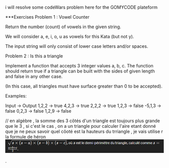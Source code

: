 i will resolve some codeWars problem here for the GOMYCODE plateform

\*\*\*Exercises
Problem 1 : Vowel Counter

Return the number (count) of vowels in the given string.

We will consider a, e, i, o, u as vowels for this Kata (but not y).

The input string will only consist of lower case letters and/or spaces.

Problem 2 : Is this a triangle

Implement a function that accepts 3 integer values a, b, c. The function should return true if a triangle can be built with the sides of given length and false in any other case.

(In this case, all triangles must have surface greater than 0 to be accepted).

Examples:

Input -> Output
1,2,2 -> true
4,2,3 -> true
2,2,2 -> true
1,2,3 -> false
-5,1,3 -> false
0,2,3 -> false
1,2,9 -> false

// en algèbre , la somme des 3 côtés d'un triangle est toujours plus grande que le 3 , si c'est le cas , on a un triangle 
pour calculer l'aire etant donné que je ne peux savoir quel côoté est la hauteurs du trriangle , je vais utilise r la formule de héron 
![alt text](image.png)


 .